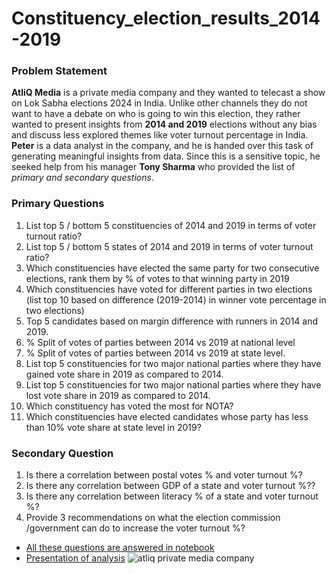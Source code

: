 # Constituency_election_results_2014-2019

### Problem Statement
**AtliQ Media** is a private media company and they wanted to telecast a show on Lok Sabha elections 2024 in India. Unlike other channels they do not want to have a debate on who is going to win this election, they rather wanted to present insights from **2014 and 2019** elections without any bias and discuss less explored themes like voter turnout percentage in India.  **Peter** is a data analyst in the company, and he is handed over this task of generating meaningful insights from data. Since this is a sensitive topic, he seeked help from his manager **Tony Sharma** who provided the list of *primary and secondary questions*.

### Primary Questions
1. List top 5 / bottom 5 constituencies of 2014 and 2019 in terms of voter turnout ratio?
2. List top 5 / bottom 5 states of 2014 and 2019 in terms of voter turnout ratio?
3. Which constituencies have elected the same party for two consecutive elections, rank them by % of votes to that winning party in 2019
4. Which constituencies have voted for different parties in two elections (list top 10 based on difference (2019-2014) in winner vote percentage in two elections)
5. Top 5 candidates based on margin difference with runners in 2014 and 2019.
6. % Split of votes of parties between 2014 vs 2019 at national level
7. % Split of votes of parties between 2014 vs 2019 at state level.
8. List top 5 constituencies for two major national parties where they have gained vote share in 2019 as compared to 2014.
9. List top 5 constituencies for two major national parties where they have lost vote share in 2019 as compared to 2014.
10. Which constituency has voted the most for NOTA?
11. Which constituencies have elected candidates whose party has less than 10% vote share at state level in 2019?

### Secondary Question
1. Is there a correlation between postal votes % and voter turnout %?
2. Is there any correlation between GDP of a state and voter turnout %??
3. Is there any correlation between literacy % of a state and voter turnout %?
4. Provide 3 recommendations on what the election commission /government can do to increase the voter turnout %?

- [All these questions are answered in notebook](https://github.com/rishabh11336/Constituency_election_results_2014-2019/blob/main/data%26notebook/EDA.ipynb)  
- [Presentation of analysis](https://github.com/rishabh11336/Constituency_election_results_2014-2019/blob/main/atliq%20private%20media%20company%20ppt.pdf)
![atliq private media company](https://github.com/rishabh11336/Constituency_election_results_2014-2019/assets/67859818/c64c8b4d-b132-436d-815d-c379976d19b4)
